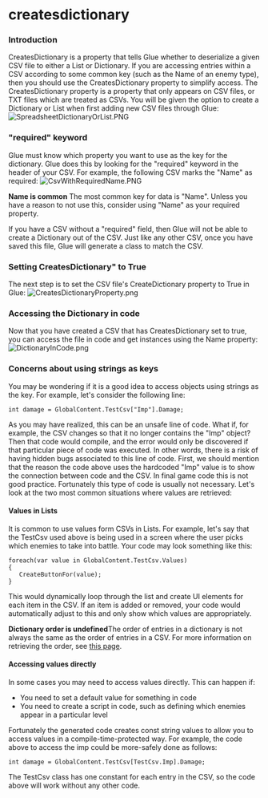 # createsdictionary

### Introduction

CreatesDictionary is a property that tells Glue whether to deserialize a given CSV file to either a List or Dictionary. If you are accessing entries within a CSV according to some common key (such as the Name of an enemy type), then you should use the CreatesDictionary property to simplify access. The CreatesDictionary property is a property that only appears on CSV files, or TXT files which are treated as CSVs. You will be given the option to create a Dictionary or List when first adding new CSV files through Glue: ![SpreadsheetDictionaryOrList.PNG](../../../../../media/migrated\_media-SpreadsheetDictionaryOrList.PNG)

### "required" keyword

Glue must know which property you want to use as the key for the dictionary. Glue does this by looking for the "required" keyword in the header of your CSV. For example, the following CSV marks the "Name" as required: ![CsvWithRequiredName.PNG](../../../../../media/migrated\_media-CsvWithRequiredName.PNG)

**Name is common** The most common key for data is "Name". Unless you have a reason to not use this, consider using "Name" as your required property.

If you have a CSV without a "required" field, then Glue will not be able to create a Dictionary out of the CSV. Just like any other CSV, once you have saved this file, Glue will generate a class to match the CSV.

### Setting CreatesDictionary" to True

The next step is to set the CSV file's CreateDictionary property to True in Glue: ![CreatesDictionaryProperty.png](../../../../../media/migrated\_media-CreatesDictionaryProperty.png)

### Accessing the Dictionary in code

Now that you have created a CSV that has CreatesDictionary set to true, you can access the file in code and get instances using the Name property: ![DictionaryInCode.png](../../../../../media/migrated\_media-DictionaryInCode.png)

### Concerns about using strings as keys

You may be wondering if it is a good idea to access objects using strings as the key. For example, let's consider the following line:

```
int damage = GlobalContent.TestCsv["Imp"].Damage;
```

As you may have realized, this can be an unsafe line of code. What if, for example, the CSV changes so that it no longer contains the "Imp" object? Then that code would compile, and the error would only be discovered if that particular piece of code was executed. In other words, there is a risk of having hidden bugs associated to this line of code. First, we should mention that the reason the code above uses the hardcoded "Imp" value is to show the connection between code and the CSV. In final game code this is not good practice. Fortunately this type of code is usually not necessary. Let's look at the two most common situations where values are retrieved:

#### Values in Lists

It is common to use values form CSVs in Lists. For example, let's say that the TestCsv used above is being used in a screen where the user picks which enemies to take into battle. Your code may look something like this:

```
foreach(var value in GlobalContent.TestCsv.Values)
{
   CreateButtonFor(value);
}
```

This would dynamically loop through the list and create UI elements for each item in the CSV. If an item is added or removed, your code would automatically adjust to this and only show which values are appropriately.

**Dictionary order is undefined**The order of entries in a dictionary is not always the same as the order of entries in a CSV. For more information on retrieving the order, see [this page](../../../../../frb/docs/index.php).

#### Accessing values directly

In some cases you may need to access values directly. This can happen if:

* You need to set a default value for something in code
* You need to create a script in code, such as defining which enemies appear in a particular level

Fortunately the generated code creates const string values to allow you to access values in a compile-time-protected way. For example, the code above to access the imp could be more-safely done as follows:

```
int damage = GlobalContent.TestCsv[TestCsv.Imp].Damage;
```

The TestCsv class has one constant for each entry in the CSV, so the code above will work without any other code.
